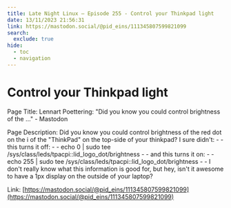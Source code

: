 ```yaml
---
title: Late Night Linux – Episode 255 - Control your Thinkpad light
date: 13/11/2023 21:56:31
link: https://mastodon.social/@pid_eins/111345807599821099
search:
  exclude: true
hide:
  - toc
  - navigation
---
```


# Control your Thinkpad light

Page Title: Lennart Poettering: "Did you know you could control brightness of the …" - Mastodon

Page Description: Did you know you could control brightness of the red dot on the i of the "ThinkPad" on the top-side of your thinkpad? I sure didn't: -  - this turns it off: -  - echo 0 | sudo tee /sys/class/leds/tpacpi\:\:lid_logo_dot/brightness -  - and this turns it on: -  - echo 255 | sudo tee /sys/class/leds/tpacpi\:\:lid_logo_dot/brightness -  - I don't really know what this information is good for, but hey, isn't it awesome to have a 1px display on the outside of your laptop? 

Link: [https://mastodon.social/@pid_eins/111345807599821099](https://mastodon.social/@pid_eins/111345807599821099)